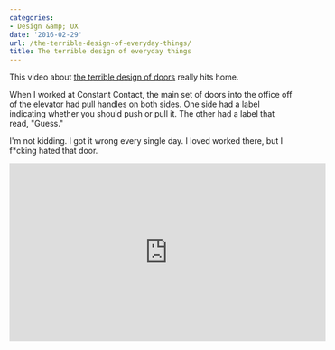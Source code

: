 ```yaml
---
categories:
- Design &amp; UX
date: '2016-02-29'
url: /the-terrible-design-of-everyday-things/
title: The terrible design of everyday things
---
```


This video about [the terrible design of doors](https://www.youtube.com/watch?v=yY96hTb8WgI) really hits home.

When I worked at Constant Contact, the main set of doors into the office off of the elevator had pull handles on both sides. One side had a label indicating whether you should push or pull it. The other had a label that read, "Guess."

I'm not kidding. I got it wrong every single day. I loved worked there, but I f*cking hated that door.

<iframe width="560" height="315" src="https://www.youtube.com/embed/yY96hTb8WgI?rel=0&amp;showinfo=0" frameborder="0" allowfullscreen></iframe>